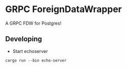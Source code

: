 # GRPC ForeignDataWrapper

A GRPC FDW for Postgres!


## Developing

* Start echoserver

```
cargo run --bin echo-server
```
